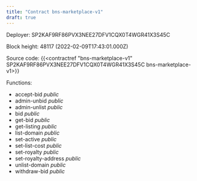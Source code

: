 ```yaml
---
title: "Contract bns-marketplace-v1"
draft: true
---
```

Deployer: SP2KAF9RF86PVX3NEE27DFV1CQX0T4WGR41X3S45C


 



Block height: 48117 (2022-02-09T17:43:01.000Z)

Source code: {{<contractref "bns-marketplace-v1" SP2KAF9RF86PVX3NEE27DFV1CQX0T4WGR41X3S45C bns-marketplace-v1>}}

Functions:

* accept-bid _public_
* admin-unbid _public_
* admin-unlist _public_
* bid _public_
* get-bid _public_
* get-listing _public_
* list-domain _public_
* set-active _public_
* set-list-cost _public_
* set-royalty _public_
* set-royalty-address _public_
* unlist-domain _public_
* withdraw-bid _public_
